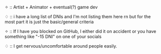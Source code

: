 ✧ :: Artist + Animator + eventual(?) game dev

♢ :: i have a long list of DNIs and I'm not listing them here rn but for the most part it is just the basic/general criteria

✧ :: If I have you blocked on GitHub, I either did it on accident or you have something like "-15 DNI" on one of your socials

♢ :: I get nervous/uncomfortable around people easily.

<!---
Anova-Anet/Anova-Anet is a ✨ special ✨ repository because its `README.md` (this file) appears on your GitHub profile.
You can click the Preview link to take a look at your changes.
--->
